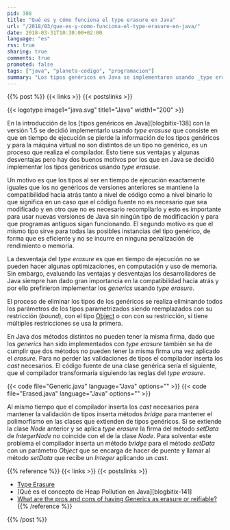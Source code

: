 ```yaml
---
pid: 308
title: "Qué es y cómo funciona el type erasure en Java"
url: "/2018/03/que-es-y-como-funciona-el-type-erasure-en-java/"
date: 2018-03-31T10:30:00+02:00
language: "es"
rss: true
sharing: true
comments: true
promoted: false
tags: ["java", "planeta-codigo", "programacion"]
summary: "Los tipos genéricos en Java se implementaron usando _type erasure_ por simplicidad en la implementación, no incurrir en penalizaciones de rendimiento o memoria y por mantener la compatibilidad con versiones anteriores de Java. Son varios los conceptos que están asociados a la implementación de los tipos genéricos en Java que es recomendable conocer como _type erasure_  y métodos _bridge_ de este artículo pero también _heap pollution_, _non-reifiable_, _wildcards_ y _bound type parameters_."
---
```


{{% post %}}
{{< links >}}
{{< postslinks >}}

{{< logotype image1="java.svg" title1="Java" width1="200" >}}

En la introducción de los [tipos genéricos en Java][blogbitix-138] con la versión 1.5 se decidió implementarlo usando _type erasuse_ que consiste en que en tiempo de ejecución se pierde la información de los tipos genéricos y para la máquina virtual no son distintos de un tipo no genérico, es un proceso que realiza el compilador. Esto tiene sus ventajas y algunas desventajas pero hay dos buenos motivos por los que en Java se decidió implementar los tipos genéricos usando _type erasuse_.

Un motivo es que los tipos al ser en tiempo de ejecución exactamente iguales que los no genéricos de versiones anteriores se mantiene la compatibilidad hacia atrás tanto a nivel de código como a nivel binario lo que significa en un caso que el código fuente no es necesario que sea modificado y en otro que no es necesario recompilarlo y esto es importante para usar nuevas versiones de Java sin ningún tipo de modificación y para que programas antiguos sigan funcionando. El segundo motivo es que el mismo tipo sirve para todas las posibles instancias del tipo genérico, de forma que es eficiente y no se incurre en ninguna penalización de rendimiento o memoria.

La desventaja del _type erasure_ es que en tiempo de ejecución no se pueden hacer algunas optimizaciones, en computación y uso de memoria. Sin embargo, evaluando las ventajas y desventajas los desarrolladores de Java siempre han dado gran importancia en la compatibilidad hacia atrás y por ello prefirieron implementar los _generics_ usando _type erasure_.

El proceso de eliminar los tipos de los genéricos se realiza eliminando todos los parámetros de los tipos parametrizados siendo reemplazados con su restricción (_bound_), con el tipo [Object](https://docs.oracle.com/javase/10/docs/api/java/lang/Object.html) o con con su restricción, si tiene múltiples restricciones se usa la primera.

En Java dos métodos distintos no pueden tener la misma firma, dado que los _generics_ han sido implementados con _type erasure_ también se ha de cumplir que dos métodos no pueden tener la misma firma una vez aplicado el _erasure_. Para no perder las validaciones de tipos el compilador inserta los _cast_ necesarios. El código fuente de una clase genérica sería el siguiente, que el compilador transformaría siguiendo las reglas del _type erasure_.

{{< code file="Generic.java" language="Java" options="" >}}
{{< code file="Erased.java" language="Java" options="" >}}

Al mismo tiempo que el compilador inserta los _cast_ necesarios para mantener la validación de tipos inserta métodos _bridge_ para mantener el polimorfismo en las clases que extienden de tipos genéricos. Si se extiende la clase _Node_ anterior y se aplica _type erasure_ la firma del método _setData_ de _IntegerNode_ no coincide con el de la clase _Node_. Para solventar este problema el compilador inserta un método _bridge_ para el método _setData_ con un parámetro _Object_ que se encarga de hacer de puente y llamar al método _setData_ que recibe un _Integer_ aplicando un _cast_.

{{% reference %}}
{{< links >}}
{{< postslinks >}}
* [Type Erasure](https://docs.oracle.com/javase/tutorial/java/generics/erasure.html)
* [Qué es el concepto de Heap Pollution en Java][blogbitix-141]
* [What are the pros and cons of having Generics as erasure or reifiable?](https://www.quora.com/What-are-the-pros-and-cons-of-having-Generics-as-erasure-or-reifiable?share=1)
{{% /reference %}}

{{% /post %}}
